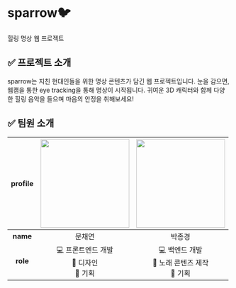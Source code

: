 ﻿# sparrow🐦
힐링 명상 웹 프로젝트


## ✅ 프로젝트 소개
sparrow는 지친 현대인들을 위한 명상 콘텐츠가 담긴 웹 프로젝트입니다. 
눈을 감으면, 웹캠을 통한 eye tracking을 통해 명상이 시작됩니다.
귀여운 3D 캐릭터와 함께 다양한 힐링 음악을 들으며 마음의 안정을 취해보세요!


## ✅ 팀원 소개
| **profile** | [<img src="https://avatars.githubusercontent.com/u/49464171?v=4" width="200">](https://github.com/Moonchaeyeon) | [<img src="https://avatars.githubusercontent.com/u/69239151?v=4" width="200">](https://github.com/jjonggang) |
|:---:|:---:|:---:|
| **name** | 문채연 | 박종경 |
| **role** | <div style="">💻 프론트엔드 개발</div><div>:art: 디자인</div><div>:pencil: 기획</div> | <div>💻 백엔드 개발</div><div>:musical_score: 노래 콘텐즈 제작</div><div>:pencil: 기획</div> |


